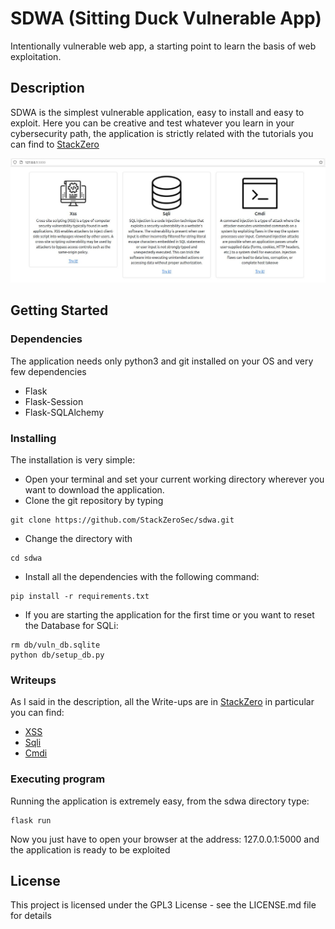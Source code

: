 # SDWA (Sitting Duck Vulnerable App)
Intentionally vulnerable web app, a starting point to learn the basis of web exploitation.

## Description

SDWA is the simplest vulnerable application, easy to install and easy to exploit.
Here you can be creative and test whatever you learn in your cybersecurity path, the application is strictly related
with the tutorials you can find to [StackZero](https://www.stackzero.net)

![SDWA Homepage](/images/sdwa.jpg)

## Getting Started

### Dependencies
The application needs only python3 and git installed on your OS and very few dependencies

* Flask
* Flask-Session
* Flask-SQLAlchemy

### Installing
The installation is very simple:
* Open your terminal and set your current working directory wherever you want to download the application.
* Clone the git repository by typing
```
git clone https://github.com/StackZeroSec/sdwa.git
```
* Change the directory with
```
cd sdwa
```
* Install all the dependencies with the following command:
```
pip install -r requirements.txt
```
* If you are starting the application for the first time or you want to reset the Database for SQLi:
```
rm db/vuln_db.sqlite
python db/setup_db.py
```
### Writeups
As I said in the description, all the Write-ups are in [StackZero](https://www.stackzero.net) in particular you can find:

* [XSS](https://www.stackzero.net/the-terrifying-world-of-cross-site-scripting-xss-part-2/)
* [Sqli](https://www.stackzero.net/learn-sql-injection-in-practice-by-hacking-vulnerable-application/)
* [Cmdi](https://www.stackzero.net/command-injection/)

### Executing program
Running the application is extremely easy, from the sdwa directory type:
```
flask run
```
Now you just have to open your browser at the address: 127.0.0.1:5000 and the application is ready to be exploited


## License

This project is licensed under the GPL3 License - see the LICENSE.md file for details

